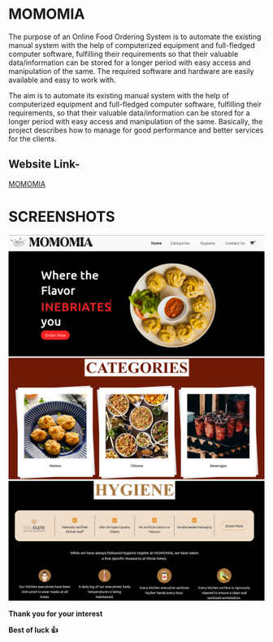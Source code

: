 # MOMOMIA

The purpose of an Online Food Ordering System is to automate the existing manual system with the help of computerized equipment and full-fledged computer software, fulfilling their requirements so that their valuable data/information can be stored for a longer period with easy access and manipulation of the same. The required software and hardware are easily available and easy to work with.

The aim is to automate its existing manual system with the help of computerized equipment and full-fledged computer software, fulfilling their requirements, so that their valuable data/information can be stored for a longer period with easy access and manipulation of the same. Basically, the project describes how to manage for good performance and better services for the clients.


## Website Link-
<a href="https://momomia-emux.onrender.com">MOMOMIA</a>

# SCREENSHOTS 
![alt text](image.png)
![alt text](image-1.png)
![alt text](image-2.png)

**Thank you for your interest**

**Best of luck 👍**

